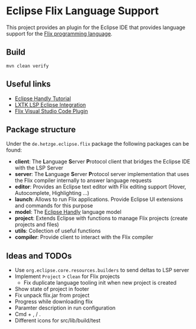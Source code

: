# Eclipse Flix Language Support

This project provides an plugin for the Eclipse IDE that provides language support 
for the [Flix programming language](https://flix.dev).

## Build

```
mvn clean verify
```

## Useful links

* [Eclipse Handly Tutorial](https://github.com/pisv/gethandly/wiki)
* [LXTK LSP Eclipse Integration](https://github.com/lxtk-org/lxtk)
* [Flix Visual Studio Code Plugin](https://github.com/flix/vscode-flix)

## Package structure

Under the `de.hetzge.eclipse.flix` package the following packages can be found:

* **client**: The **L**anguage **S**erver **P**rotocol client that bridges the Eclipse IDE with the LSP Server
* **server**: The **L**anguage **S**erver **P**rotocol server implementation that uses the Flix compiler internally to answer language requests
* **editor**: Provides an Eclipse text editor with Flix editing support (Hover, Autocomplete, Highlighting ...)
* **launch**: Allows to run Flix applications. Provide Eclipse UI extensions and commands for this purpose
* **model**: The [Eclipse Handly](https://projects.eclipse.org/projects/technology.handly) language model
* **project**: Extends Eclipse with functions to manage Flix projects (create projects and files)
* **utils**: Collection of useful functions
* **compiler**: Provide client to interact with the Flix compiler
  
## Ideas and TODOs

* Use `org.eclipse.core.resources.builders` to send deltas to LSP server
* Implement `Project` > `Clean` for Flix projects
	* Fix duplicate language tooling init when new project is created
* Show state of project in footer 
* Fix unpack flix.jar from project
* Progress while downloading flix
* Paramter description in run configuration
* Cmd + , / .
* Different icons for src/lib/build/test

